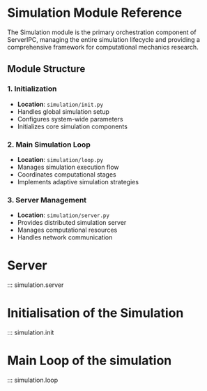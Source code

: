 # Simulation Module Reference

The Simulation module is the primary orchestration component of ServerIPC, managing the entire simulation lifecycle and providing a comprehensive framework for computational mechanics research.

## Module Structure

### 1. Initialization
- **Location**: `simulation/init.py`
- Handles global simulation setup
- Configures system-wide parameters
- Initializes core simulation components

### 2. Main Simulation Loop
- **Location**: `simulation/loop.py`
- Manages simulation execution flow
- Coordinates computational stages
- Implements adaptive simulation strategies

### 3. Server Management
- **Location**: `simulation/server.py`
- Provides distributed simulation server
- Manages computational resources
- Handles network communication

# Server

::: simulation.server

# Initialisation of the Simulation

::: simulation.init

# Main Loop of the simulation

::: simulation.loop
